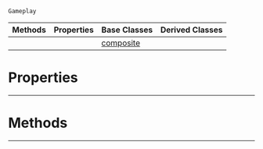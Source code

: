  `Gameplay`

|Methods|Properties|Base Classes|Derived Classes|
|---|---|---|---|
| | |[composite](https://github.com/zeroengineteam/ZeroDocs/code_reference/class_reference/composite.markdown)| |


 #  Properties


---  
 #  Methods


---  
 

 
